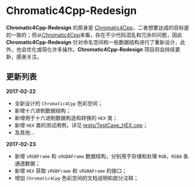 # Chromatic4Cpp-Redesign
**Chromatic4Cpp-Redesign** 的原身是 [Chromatic4Cpp](https://github.com/DoooReyn/Chromatic4cpp)，二者想要达成的目标是的一致的；但从[Chromatic4Cpp](https://github.com/DoooReyn/Chromatic4cpp)来看，存在不少代码混乱和冗余的问题，因此 **Chromatic4Cpp-Redesign** 针对命名空间和一些数据结构进行了重新设计，此外，也会优化或简化许多操作。**Chromatic4Cpp-Redesign** 项目将会持续更新，感谢关注。

## 更新列表
**2017-02-22**
- 全新设计的 `Chromatic4Cpp` 色彩空间；
- 新增十六进制数据结构；
- 新增用于十六进制数据构造和转换的 `HEX` 类；
- 新增 `HEX` 类的测试用例，详见 [tests/TestCase_HEX.cpp](https://github.com/DoooReyn/Chromatic4Cpp-Redesign/blob/master/tests/TestCase_HEX.cpp)；
- 及其他...

**2017-02-23**
- 新增 `sRGBFrame` 和 `sRGBAFrame` 数据结构，分别用于存储和处理 `RGB`，`RGBA` 各通道数据；
- 新增 `HEX` 获取 `sRGBFrame` 和 `sRGBAFrame` 的接口；
- 增加 `Chromatic4Cpp` 色彩空间的文档说明和部分注释；
